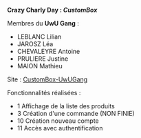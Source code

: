 __Crazy Charly Day : _CustomBox___
  
Membres du __UwU Gang__ : 
- LEBLANC Lilian
- JAROSZ Léa
- CHEVALEYRE Antoine
- PRULIERE Justine
- MAION Mathieu

Site : [CustomBox-UwUGang](https://webetu.iutnc.univ-lorraine.fr/www/pruliere1u/CrazyCharlyDay/CustomBox/)

Fonctionnalités réalisées : 
- 1 Affichage de la liste des produits
- 3 Création d'une commande (NON FINIE)
- 10 Création nouveau compte
- 11 Accès avec authentification
